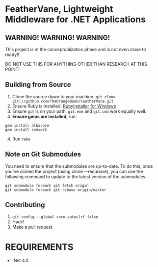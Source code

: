 FeatherVane, Lightweight Middleware for .NET Applications
=========================================================

## WARNING! WARNING! WARNING!

This project is in the conceptualization phase and is not even close to ready!!

DO NOT USE THIS FOR ANYTHING OTHER THAN RESEARCH AT THIS POINT!


## Building from Source

 1. Clone the source down to your machine.
   `git clone git://github.com/TheOrangeBook/FeatherVane.git`
 1. Ensure Ruby is installed. [RubyInstaller for Windows](http://rubyinstaller.org/)
 1. Ensure `git` is on your path. `git.exe` and `git.cmd` work equally well.
 1. **Ensure gems are installed**, run:

```
gem install albacore
gem install semver2
```

4. Run `rake`

## Note on Git Submodules

You need to ensure that the submodules are up-to-date. To do this, once you've cloned
the project (using clone --recursive), you can use the following command to update
to the latest version of the submodules.

```
git submodule foreach git fetch origin
git submodule foreach git rebase origin/master
```

## Contributing

 1. `git config --global core.autoclrf false`
 1. Hack!
 1. Make a pull request.

# REQUIREMENTS
* .Net 4.0
